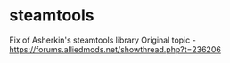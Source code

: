 # steamtools
Fix of Asherkin's steamtools library
Original topic - https://forums.alliedmods.net/showthread.php?t=236206
